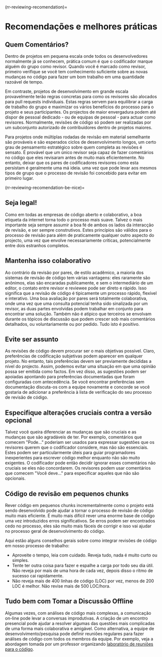 (rr-reviewing-recomendation)=
# Recomendações e melhores práticas

## Quem Comentários?

Dentro de projetos em pequena escala onde todos os desenvolvedores normalmente já se conhecem, prática comum é que o codificador marque alguém do grupo como revisor. Quando você é marcado como revisor, primeiro verifique se você tem conhecimento suficiente sobre as novas mudanças no código para fazer um bom trabalho em uma quantidade razoável de tempo.

Em contraste, projetos de desenvolvimento em grande escala provavelmente terão regras concretas para como os revisores são alocados para pull requests individuais. Estas regras servem para equilibrar a carga de trabalho do grupo e maximizar os vários benefícios do processo para o projeto e seus participantes. Os projectos de maior envergadura podem até dispor de pessoal dedicado - ou de equipas de pessoal - para actuar como revisores. Normalmente, revisões de código só podem ser realizadas por um subconjunto autorizado de contribuidores dentro de projetos maiores.

Para projetos onde múltiplas rodadas de revisão em material semelhante são prováveis e são esperados ciclos de desenvolvimento longos, um certo grau de pensamento estratégico sobre quem completa as revisões é sensato. É provável que um único revisor seja capaz de fazer comentários no código que eles revisaram antes de muito mais eficientemente. No entanto, deixar que os pares de codificadores revisores como esta persistam é geralmente uma má ideia. uma vez que pode levar aos mesmos tipos de grupo que o processo de revisão foi concebido para evitar em primeiro lugar.

(rr-reviewing-recomendation-be-nice)=
## Seja legal!

Como em todas as empresas de código aberto e colaborativo, a boa etiqueta da internet torna todo o processo mais suave. Talvez o mais importante seja sempre assumir a boa fé de ambos os lados da interacção de revisão, e ser sempre construtivos. Estes princípios são válidos para o processo de revisão para além de praticamente qualquer outro aspecto do projecto, uma vez que envolve necessariamente críticas, potencialmente entre dois estranhos completos.

## Mantenha isso colaborativo

Ao contrário da revisão por pares, de estilo acadêmico, a maioria dos sistemas de revisão de código tem várias vantagens: eles raramente são anônimos, elas são encaradas publicamente, e sem o intermediário de um editor, o contato entre revisor e reviewee pode ser direto e rápido. Isso significa que a revisão de código é tipicamente um processo rápido, flexível e interativo. Uma boa avaliação por pares será totalmente colaborativa, onde uma vez que uma consulta potencial tenha sido sinalizada por um revisor, as duas partes envolvidas podem trabalhar em conjunto para encontrar uma solução. Também não é atípico que terceiros se envolvam durante os tópicos de discussão que podem crescer sob mais comentários detalhados, ou voluntariamente ou por pedido. Tudo isto é positivo.

## Evite ser assunto

As revisões de código devem procurar ser o mais objetivas possível. Claro, preferências de codificação subjetivas podem aparecer em qualquer projeto. No entanto, tais preferências devem ser previamente decididas a nível do projecto. Assim, podemos evitar uma situação em que uma opinião possa ser emitida como factos. Em vez disso, as sugestões podem ser apoiadas apontando para preferências documentadas que foram configuradas com antecedência. Se você encontrar preferências sem documentação discuta-os com a equipe novamente e concorde se você gostaria de adicionar a preferência à lista de verificação do seu processo de revisão de código.

## Especifique alterações cruciais contra a versão opcional

Talvez você queira diferenciar as mudanças que são cruciais e as mudanças que são agradáveis de ter. Por exemplo, comentários que comecem "Pode..." poderiam ser usados para expressar sugestões que os revisores querem que o codificador considere, mas não são essenciais. Estes podem ser particularmente úteis para guiar programadores inexperientes para escrever código melhor enquanto não são muito exigentes. O codificador pode então decidir ignorar esses comentários não cruciais se eles não concordarem. Os revisores podem usar comentários que comecem "Você deve..." para especificar aqueles que não são opcionais.

## Código de revisão em pequenos chunks

Rever código em pequenos chunks incrementalmente como o projeto está sendo desenvolvido pode ajudar a tornar o processo de revisão de código muito mais eficiente. É muito mais difícil rever uma enorme base de código uma vez introduzidos erros significativos. Se erros podem ser encontrados cedo no processo, eles são muito mais fáceis de corrigir e isso vai ajudar no processo geral de desenvolvimento do código.

Aqui estão alguns conselhos gerais sobre como integrar revisões de código em nosso processo de trabalho:

- Aproveite o tempo, leia com cuidado. Reveja tudo, nada é muito curto ou simples.
- Tente ter outra coisa para fazer e espalhe a carga por todo seu dia útil. Não reveja por mais de uma hora de cada vez, depois disso o ritmo de sucesso cai rapidamente.
- Não reveja mais de 400 linhas de código (LOC) por vez, menos de 200 LOC é melhor. Não revise mais de 500 LOC/hora.

## Tudo bem com Tomar a Discussão Offline

Algumas vezes, com análises de código mais complexas, a comunicação on-line pode levar a conversas improdutivas. A criação de um encontro presencial pode ajudar a resolver algumas das questões mais complicadas de uma forma mais colaborativa e amigável. Como alternativa, a equipe de desenvolvimento/pesquisa pode definir reuniões regulares para fazer análises de código com todos os membros da equipe. Por exemplo, veja a abordagem tomada por um professor organizando [laboratório de reuniões para o código](http://fperez.org/py4science/code_reviews.html).
